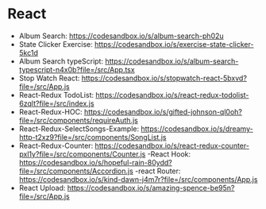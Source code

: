 # React
- Album Search: https://codesandbox.io/s/album-search-ph02u
- State Clicker Exercise: https://codesandbox.io/s/exercise-state-clicker-5kc1d
- Album Search typeScript: https://codesandbox.io/s/album-search-typescript-n4x0b?file=/src/App.tsx
- Stop Watch React: https://codesandbox.io/s/stopwatch-react-5bxvd?file=/src/App.js
- React-Redux TodoList: https://codesandbox.io/s/react-redux-todolist-6zqlt?file=/src/index.js
- React-Redux-HOC: https://codesandbox.io/s/gifted-johnson-ql0oh?file=/src/components/requireAuth.js
- React-Redux-SelectSongs-Example: https://codesandbox.io/s/dreamy-http-t2xz9?file=/src/components/SongList.js
- React-Redux-Counter: https://codesandbox.io/s/react-redux-counter-pxl1y?file=/src/components/Counter.js
-React Hook: https://codesandbox.io/s/hopeful-rain-80ydd?file=/src/components/Accordion.js
-react Router: https://codesandbox.io/s/kind-dawn-j4m7r?file=/src/components/App.js
- React Upload: https://codesandbox.io/s/amazing-spence-be95n?file=/src/App.js
